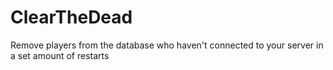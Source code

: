 # ClearTheDead
Remove players from the database who haven't connected to your server in a set amount of restarts
